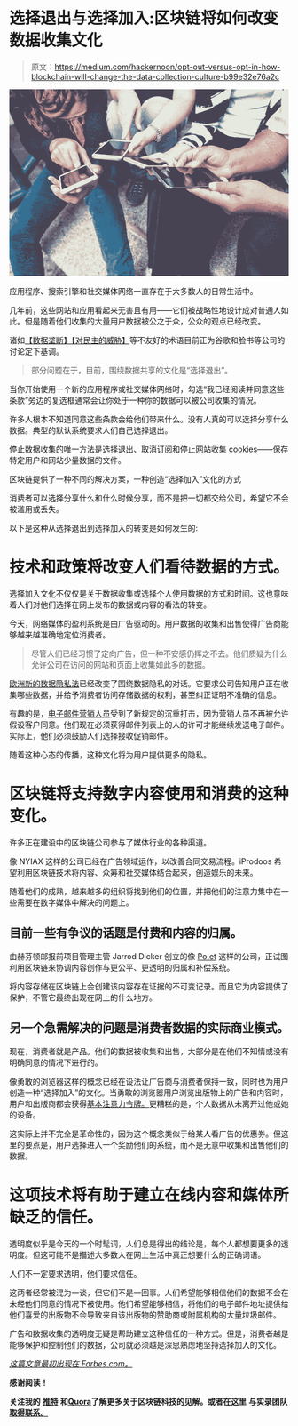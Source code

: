# 选择退出与选择加入:区块链将如何改变数据收集文化

> 原文：<https://medium.com/hackernoon/opt-out-versus-opt-in-how-blockchain-will-change-the-data-collection-culture-b99e32e76a2c>

![](img/426d2d005164fbc6214b191fac3b80f2.png)

应用程序、搜索引擎和社交媒体网络一直存在于大多数人的日常生活中。

几年前，这些网站和应用看起来无害且有用——它们被战略性地设计成对普通人如此。但是随着他们收集的大量用户数据被公之于众，公众的观点已经改变。

诸如[【数据垄断】](https://hbr.org/2015/03/data-monopolists-like-google-are-threatening-the-economy)[【对民主的威胁】](https://www.yahoo.com/news/facebook-acknowledges-social-medias-risks-democracy-184031953.html)等不友好的术语目前正为谷歌和脸书等公司的讨论定下基调。

> 部分问题在于，目前，围绕数据共享的文化是“选择退出”。

当你开始使用一个新的应用程序或社交媒体网络时，勾选“我已经阅读并同意这些条款”旁边的复选框通常会让你处于一种你的数据可以被公司收集的情况。

许多人根本不知道同意这些条款会给他们带来什么。没有人真的可以选择分享什么数据。典型的默认系统要求人们自己选择退出。

停止数据收集的唯一方法是选择退出、取消订阅和停止网站收集 cookies——保存特定用户和网站少量数据的文件。

区块链提供了一种不同的解决方案，一种创造“选择加入”文化的方式

消费者可以选择分享什么和什么时候分享，而不是把一切都交给公司，希望它不会被滥用或丢失。

以下是这种从选择退出到选择加入的转变是如何发生的:

# **技术和政策将改变人们看待数据的方式。**

选择加入文化不仅仅是关于数据收集或选择个人使用数据的方式和时间。这也意味着人们对他们选择在网上发布的数据或内容的看法的转变。

今天，网络媒体的盈利系统是由广告驱动的。用户数据的收集和出售使得广告商能够越来越准确地定位消费者。

> 尽管人们已经习惯了定向广告，但一种不安感仍挥之不去。他们质疑为什么允许公司在访问的网站和页面上收集如此多的数据。

[欧洲新的数据隐私法](https://www.wired.com/story/europes-new-privacy-law-will-change-the-web-and-more/)已经改变了围绕数据隐私的对话。它要求公司告知用户正在收集哪些数据，并给予消费者访问存储数据的权利，甚至纠正证明不准确的信息。

有趣的是，[电子邮件营销人员](http://fortune.com/2018/06/16/gdpr-email-marketing-unsubscribe/)受到了新规定的沉重打击，因为营销人员不再被允许假设客户同意。他们现在必须获得邮件列表上的人的许可才能继续发送电子邮件。实际上，他们必须鼓励人们选择接收促销邮件。

随着这种心态的传播，这种文化将为用户提供更多的隐私。

# **区块链将支持数字内容使用和消费的这种变化。**

许多正在建设中的区块链公司参与了媒体行业的各种渠道。

像 NYIAX 这样的公司已经在广告领域运作，以改善合同交易流程。iProdoos 希望利用区块链技术将内容、众筹和社交媒体结合起来，创造娱乐的未来。

随着他们的成熟，越来越多的组织将找到他们的位置，并把他们的注意力集中在一些需要在数字媒体中解决的问题上。

## 目前一些有争议的话题是付费和内容的归属。

由赫芬顿邮报前项目管理主管 Jarrod Dicker 创立的像 [Po.et](https://www.cjr.org/innovations/blockchain-poet.php) 这样的公司，正试图利用区块链来协调内容创作与更公平、更透明的归属和补偿系统。

将内容存储在区块链上会创建该内容存在证据的不可变记录。而且它为内容提供了保护，不管它最终出现在网上的什么地方。

## 另一个急需解决的问题是消费者数据的实际商业模式。

现在，消费者就是产品。他们的数据被收集和出售，大部分是在他们不知情或没有明确同意的情况下进行的。

像勇敢的浏览器这样的概念已经在设法让广告商与消费者保持一致，同时也为用户创造一种“选择加入”的文化。当勇敢的浏览器用户浏览出版物上的广告和内容时，用户和出版商都会获得[基本注意力令牌。](https://basicattentiontoken.org)更糟糕的是，个人数据从未离开过他或她的设备。

这实际上并不完全是革命性的，因为这个概念类似于给某人看广告的优惠券。但这里的要点是，用户选择进入一个奖励他们的系统，而不是无意中收集和出售他们的数据。

# **这项技术将有助于建立在线内容和媒体所缺乏的信任。**

透明度似乎是今天的一个时髦词，人们总是得出的结论是，每个人都想要更多的透明度。但这可能不是描述大多数人在网上生活中真正想要什么的正确词语。

人们不一定要求透明，他们要求信任。

这两者经常被混为一谈，但它们不是一回事。人们希望能够相信他们的数据不会在未经他们同意的情况下被使用。他们希望能够相信，将他们的电子邮件地址提供给他们喜爱的出版物不会导致来自该出版物的赞助商或附属机构的大量垃圾邮件。

广告和数据收集的透明度无疑是帮助建立这种信任的一种方式。但是，消费者越是能够保护和控制他们的数据，公司就必须越是深思熟虑地坚持选择加入的文化。

[*这篇文章最初出现在 Forbes.com。*](https://www.forbes.com/sites/samantharadocchia/2018/10/02/opt-out-versus-opt-in-how-blockchain-will-change-the-data-collection-culture/#16f79afd1042)

**感谢阅读！**

**关注我的** [**推特**](https://twitter.com/iamSamsterdam) **和**[**Quora**](https://www.quora.com/profile/Samantha-Radocchia)**了解更多关于区块链科技的见解。或者在这里** **与实录团队** [**取得联系。**](https://chronicled.typeform.com/to/y80B2Y)